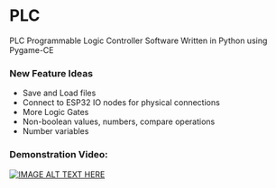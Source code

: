 # PLC
PLC Programmable Logic Controller Software
Written in Python using Pygame-CE

### New Feature Ideas
- Save and Load files
- Connect to ESP32 IO nodes for physical connections
- More Logic Gates
- Non-boolean values, numbers, compare operations
- Number variables

### Demonstration Video:
[![IMAGE ALT TEXT HERE](https://img.youtube.com/vi/ws9uSAPO2gg/0.jpg)](https://www.youtube.com/watch?v=ws9uSAPO2gg)
